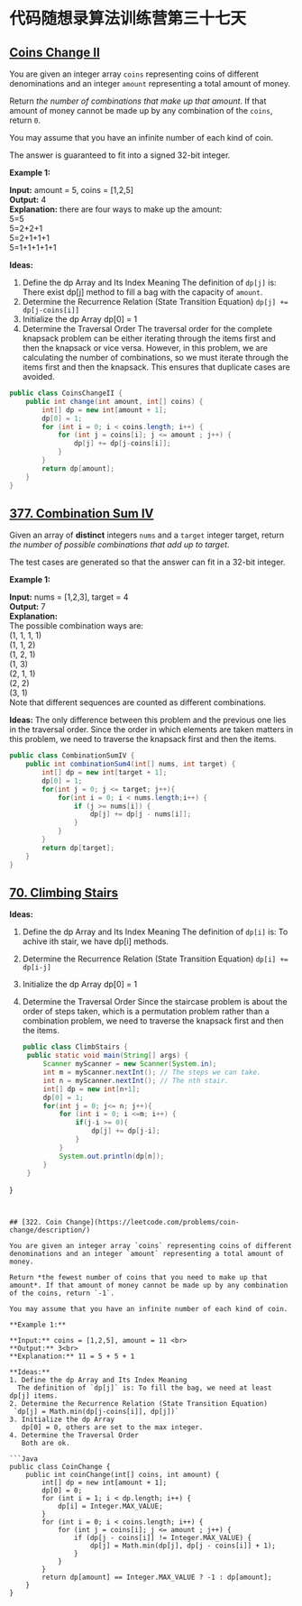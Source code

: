 # 代码随想录算法训练营第三十七天
## [Coins Change II](https://leetcode.com/problems/coin-change-ii/description/)

You are given an integer array `coins` representing coins of different denominations and an integer `amount` representing a total amount of money.

Return *the number of combinations that make up that amount*. If that amount of money cannot be made up by any combination of the `coins`, return `0`.

You may assume that you have an infinite number of each kind of coin.

The answer is guaranteed to fit into a signed 32-bit integer.

**Example 1:**

**Input:** amount = 5, coins = [1,2,5] <br>
**Output:** 4<br>
**Explanation:** there are four ways to make up the amount:<br>
5=5<br>
5=2+2+1<br>
5=2+1+1+1<br>
5=1+1+1+1+1

**Ideas:**
1. Define the dp Array and Its Index Meaning
  The definition of `dp[j]` is: There exist dp[j] method to fill a bag with the capacity of `amount`.
2. Determine the Recurrence Relation (State Transition Equation)
 `dp[j] += dp[j-coins[i]]`
3. Initialize the dp Array
   dp[0] = 1
4. Determine the Traversal Order
  The traversal order for the complete knapsack problem can be either iterating through the items first and then the knapsack or vice versa. However, in this problem, we are calculating the number of combinations, so
  we must iterate through the items first and then the knapsack. This ensures that duplicate cases are avoided.

```Java
public class CoinsChangeII {
    public int change(int amount, int[] coins) {
        int[] dp = new int[amount + 1];
        dp[0] = 1;
        for (int i = 0; i < coins.length; i++) {
            for (int j = coins[i]; j <= amount ; j++) {
                dp[j] += dp[j-coins[i]];
            }
        }
        return dp[amount];
    }
}
```

## [377. Combination Sum IV](https://leetcode.com/problems/combination-sum-iv/description/)

Given an array of **distinct** integers `nums` and a `target` integer target, return *the number of possible combinations that add up to target*.

The test cases are generated so that the answer can fit in a 32-bit integer.

**Example 1:**

**Input:** nums = [1,2,3], target = 4 <br>
**Output:** 7<br>
**Explanation:** <br>
The possible combination ways are: <br>
(1, 1, 1, 1)<br>
(1, 1, 2)<br>
(1, 2, 1)<br>
(1, 3)<br>
(2, 1, 1)<br>
(2, 2)<br>
(3, 1)<br>
Note that different sequences are counted as different combinations.

**Ideas:** The only difference between this problem and the previous one lies in the traversal order. Since the order in which elements are taken matters in this problem, we need to traverse the knapsack first and 
then the items.

```Java
public class CombinationSumIV {
    public int combinationSum4(int[] nums, int target) {
        int[] dp = new int[target + 1];
        dp[0] = 1;
        for(int j = 0; j <= target; j++){
            for(int i = 0; i < nums.length;i++) {
                if (j >= nums[i]) {
                    dp[j] += dp[j - nums[i]];
                }
            }
        }
        return dp[target];
    }
}
```

## [70. Climbing Stairs](https://leetcode.com/problems/climbing-stairs/description/)

**Ideas:**
1. Define the dp Array and Its Index Meaning
  The definition of `dp[i]` is: To achive ith stair, we have dp[i] methods.
2. Determine the Recurrence Relation (State Transition Equation)
 `dp[i] += dp[i-j]`
3. Initialize the dp Array
   dp[0] = 1
4. Determine the Traversal Order
   Since the staircase problem is about the order of steps taken, which is a permutation problem rather than a combination problem, we need to traverse the knapsack first and then the items.

   ```Java
   public class ClimbStairs {
    public static void main(String[] args) {
        Scanner myScanner = new Scanner(System.in);
        int m = myScanner.nextInt(); // The steps we can take.
        int n = myScanner.nextInt(); // The nth stair.
        int[] dp = new int[n+1];
        dp[0] = 1;
        for(int j = 0; j<= n; j++){
            for (int i = 0; i <=m; i++) {
                if(j-i >= 0){
                    dp[j] += dp[j-i];
                }
            }
            System.out.println(dp[n]);
        }
    }
}
```


## [322. Coin Change](https://leetcode.com/problems/coin-change/description/)

You are given an integer array `coins` representing coins of different denominations and an integer `amount` representing a total amount of money.

Return *the fewest number of coins that you need to make up that amount*. If that amount of money cannot be made up by any combination of the coins, return `-1`.

You may assume that you have an infinite number of each kind of coin.

**Example 1:**

**Input:** coins = [1,2,5], amount = 11 <br>
**Output:** 3<br>
**Explanation:** 11 = 5 + 5 + 1

**Ideas:**
1. Define the dp Array and Its Index Meaning
  The definition of `dp[j]` is: To fill the bag, we need at least dp[j] items.
2. Determine the Recurrence Relation (State Transition Equation)
 `dp[j] = Math.min(dp[j-coins[i]], dp[j])`
3. Initialize the dp Array
   dp[0] = 0, others are set to the max integer.
4. Determine the Traversal Order
   Both are ok.

```Java
public class CoinChange {
    public int coinChange(int[] coins, int amount) {
        int[] dp = new int[amount + 1];
        dp[0] = 0;
        for (int i = 1; i < dp.length; i++) {
            dp[i] = Integer.MAX_VALUE;
        }
        for (int i = 0; i < coins.length; i++) {
            for (int j = coins[i]; j <= amount ; j++) {
                if (dp[j - coins[i]] != Integer.MAX_VALUE) {
                    dp[j] = Math.min(dp[j], dp[j - coins[i]] + 1);
                }
            }
        }
        return dp[amount] == Integer.MAX_VALUE ? -1 : dp[amount];
    }
}
```























